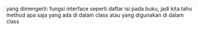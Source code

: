 yang dimengerti: fungsi interface seperti daftar isi pada buku, jadi kita tahu method apa saja yang ada di dalam class atau yang digunakan di dalam class
